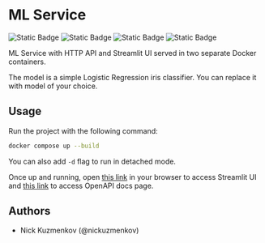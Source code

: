 # ML Service

![Static Badge](https://img.shields.io/badge/python-3.12-green)
![Static Badge](https://img.shields.io/badge/docker_compose-red)
![Static Badge](https://img.shields.io/badge/FastAPI-green)
![Static Badge](https://img.shields.io/badge/Streamlit-red)

ML Service with HTTP API and Streamlit UI served in two separate Docker containers.

The model is a simple Logistic Regression iris classifier. You can replace it with model of your choice.

## Usage

Run the project with the following command:

```bash
docker compose up --build
```

You can also add `-d` flag to run in detached mode.

Once up and running, open [this link](http://localhost:8501) in your browser to access Streamlit UI and [this link](http://localhost:8000/docs) to access OpenAPI docs page.

## Authors

- Nick Kuzmenkov (@nickuzmenkov)
